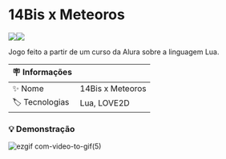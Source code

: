 <h1> 14Bis x Meteoros </h1> 
<div style='display:flex'>
  <img src='https://img.shields.io/badge/Lua-%2300007c' />
  <img src='https://img.shields.io/badge/L%C3%96VE2D-%23ea316e' />
</div>

Jogo feito a partir de um curso da Alura sobre a linguagem Lua.
  
| :placard: Informações  |     |
| -------------  | --- |
| :sparkles: Nome        | 14Bis x Meteoros
| :label: Tecnologias | Lua, LOVE2D


### 💡 Demonstração

![ezgif com-video-to-gif(5)](https://github.com/marcosgregorio/lua/assets/78617642/3ba51585-223a-4fad-b604-59c40b5c133f)

#
